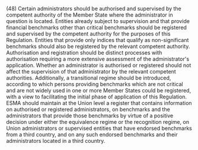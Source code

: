 (48) Certain administrators should be authorised and supervised by the competent authority of the Member State where the administrator in question is located. Entities already subject to supervision and that provide financial benchmarks other than critical benchmarks should be registered and supervised by the competent authority for the purposes of this Regulation. Entities that provide only indices that qualify as non-significant benchmarks should also be registered by the relevant competent authority. Authorisation and registration should be distinct processes with authorisation requiring a more extensive assessment of the administrator's application. Whether an administrator is authorised or registered should not affect the supervision of that administrator by the relevant competent authorities. Additionally, a transitional regime should be introduced, according to which persons providing benchmarks which are not critical and are not widely used in one or more Member States could be registered, with a view to facilitating the initial phase of application of this Regulation. ESMA should maintain at the Union level a register that contains information on authorised or registered administrators, on benchmarks and the administrators that provide those benchmarks by virtue of a positive decision under either the equivalence regime or the recognition regime, on Union administrators or supervised entities that have endorsed benchmarks from a third country, and on any such endorsed benchmarks and their administrators located in a third country.